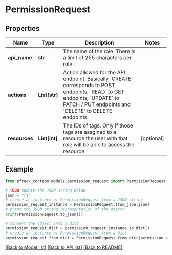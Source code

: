 # PermissionRequest


## Properties

Name | Type | Description | Notes
------------ | ------------- | ------------- | -------------
**api_name** | **str** | The name of the role. There is a limit of 255 characters per role. | 
**actions** | **List[str]** | Action allowed for the API endpoint. Basically &#x60;CREATE&#x60; corresponds to POST endpoints, &#x60;READ&#x60; to GET endpoints, &#x60;UPDATE&#x60; to PATCH / PUT endpoints and &#x60;DELETE&#x60; to DELETE endpoints. | 
**resources** | **List[int]** | The IDs of tags. Only if those tags are assgined to a resource the user with that role will be able to access the resource. | [optional] 

## Example

```python
from pfruck_contabo.models.permission_request import PermissionRequest

# TODO update the JSON string below
json = "{}"
# create an instance of PermissionRequest from a JSON string
permission_request_instance = PermissionRequest.from_json(json)
# print the JSON string representation of the object
print(PermissionRequest.to_json())

# convert the object into a dict
permission_request_dict = permission_request_instance.to_dict()
# create an instance of PermissionRequest from a dict
permission_request_from_dict = PermissionRequest.from_dict(permission_request_dict)
```
[[Back to Model list]](../README.md#documentation-for-models) [[Back to API list]](../README.md#documentation-for-api-endpoints) [[Back to README]](../README.md)


